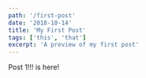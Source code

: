 ```yaml
---
path: '/first-post'
date: '2018-10-14'
title: 'My First Post'
tags: ['this', 'that']
excerpt: 'A preview of my first post'
---
```


Post 1!!! is here!
